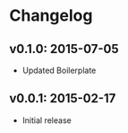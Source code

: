 # Changelog

## v0.1.0: 2015-07-05

- Updated Boilerplate

## v0.0.1: 2015-02-17

- Initial release
